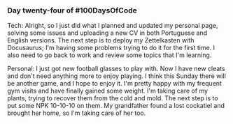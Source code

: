 ### Day twenty-four of #100DaysOfCode

Tech: Alright, so I just did what I planned and updated my personal page, solving some issues and uploading a new CV in both Portuguese and English versions. The next step is to deploy my Zettelkasten with Docusaurus; I'm having some problems trying to do it for the first time. I also need to go back to work and review some topics that I'm learning.

Personal: I just got new football glasses to play with. Now I have new cleats and don't need anything more to enjoy playing. I think this Sunday there will be another game, and I hope to enjoy it. I'm pretty happy with my frequent gym visits and have finally gained some weight. I'm taking care of my plants, trying to recover them from the cold and mold. The next step is to put some NPK 10-10-10 on them. My grandfather found a lost cockatiel and brought her home, so I'm taking care of her too.
